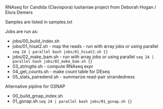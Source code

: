 RNAseq for Candida (Clavispora) lusitaniae project from Deborah Hogan / Elora Demers

Samples are listed in samples.txt

Jobs are run as:

* jobs/00_build_index.sh
* jobs/01_hisat2.sh - map the reads - run with array jobs or using parallel
`seq 24 | parallel bash jobs/01_hisat2.sh {}`
* jobs/02_make_bam.sh  - run with array jobs or using parallel
`seq 24 | parallel bash jobs/02_make_bam.sh {}`
* 03_stringtie.sh - compute RNAseq expr
* 04_get_counts.sh - make count table for DEseq
* 05_stats_pairedend.sh - summarize read-pair strandedness

Alternative pipline for GSNAP
* 00_build_gmap_index.sh
* 01_gsnap.sh
`seq 24 | parallel bash jobs/01_gsnap.sh {}`
